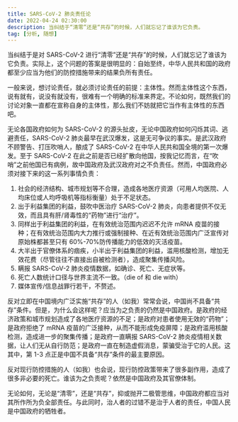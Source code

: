 ```yaml
---
title: SARS-CoV-2 肺炎责任论
date: 2022-04-24 02:30:00
description: 当纠结于“清零”还是“共存”的时候，人们就忘记了谁该为它负责。
tag: [分析, 随想]
---
```


当纠结于是对 SARS-CoV-2 进行“清零”还是“共存”的时候，人们就忘记了谁该为它负责。实际上，这个问题的答案是很明显的：自始至终，中华人民共和国的政府都至少应当为他们的防控措施带来的结果负所有责任。

一般来说，想讨论责任，就必须讨论责任的前提：主体性。然而主体性这个东西，说有就有，说没有就没有，很难有一个明确的标准来界定。不论如何，既然我们的讨论对象一直都在宣称自身的主体性，那么我们不妨就把它当作有主体性的东西吧。

无论各国政府如何为 SARS-CoV-2 的源头扯皮，无论中国政府如何闪烁其词、逃避责任，SARS-CoV-2 肺炎最早在武汉爆发，这是无可争议的事实。是武汉政府不顾警告、打压吹哨人，酿成了 SARS-CoV-2 在中华人民共和国全境的第一次爆发。至于 SARS-CoV-2 在此之前是否已经扩散向他国，按我记忆而言，在“吹哨”之前他国已有病例，故中国政府及武汉政府对之不负责任。然而，中国政府必须对接下来的这一系列事情负责：

1. 社会的经济结构、城市规划等不合理，造成各地医疗资源（可用人均医院、人均床位或人均呼吸机等指标衡量）处于不足状态。
2. 出于利益集团的利益，鼓吹中医治疗 SARS-CoV-2 肺炎，向患者提供不仅无效，而且具有肝/肾毒性的“药物”进行“治疗”。
3. 同样出于利益集团的利益，在有效统治范围内迟迟不允许 mRNA 疫苗的接种；在有效统治范围内大力推行或强制接种、在近有效统治范围内广泛宣传对原始株都甚至只有 60%-70%防传播能力的低效的灭活疫苗。
4. 大半出于官僚体系的痼疾，小半出于利益集团的利益，滥用核酸检测，增加无效花费（尽管往往不直接出自被检测者），造成聚集传播风险。
5. 瞒报 SARS-CoV-2 肺炎疫情数据，如确诊、死亡、无症状等。
6. 死亡人数统计口径与世界主流不一致。（die of 和 die with）
7. 媒体宣传/信息战罪行若干，不赘述。

反对立即在中国境内广泛实施“共存”的人（如我）常常会说，中国尚不具备“共存”条件。但是，为什么会这样呢？应当为之负责的仍然是中国政府。是政府的经济政策和城市规划造成了各地医疗资源的不足；是政府对患者使用无效的“药物”；是政府拒绝了 mRNA 疫苗的广泛接种，从而不能形成免疫屏障；是政府滥用核酸检测，造成进一步的聚集传播；是政府一直瞒报 SARS-CoV-2 肺炎疫情相关数据，让人们无从自行防范；是政府一直在制造虚假消息，蒙骗受治于它的人民。这其中，第 1-3 点正是中国不具备“共存”条件的最主要原因。

反对现行防控措施的人（如我）也会说，现行防控政策带来了很多副作用，造成了很多非必要的死亡。谁该为之负责呢？依然是中国政府及其官僚体制。

无论如何，无论是“清零”，还是“共存”，抑或抛开二极管思维，中国政府都应当对其所作所为负全部责任。与此同时，治人者的过错不是治于人者的责任，中国人民是中国政府的牺牲者。

